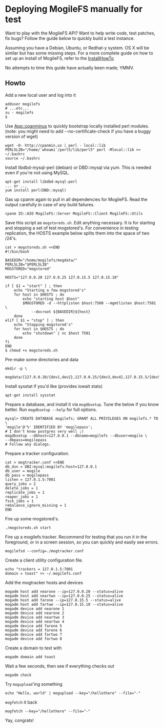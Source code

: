 # Deploying MogileFS manually for test #

Want to play with the MogileFS API? Want to help write code, test patches, fix
bugs? Follow the guide below to quickly build a test instance.

Assuming you have a Debian, Ubuntu, or Redhat-y system. OS X will be similar
but has some missing steps. For a more complete guide on how to set up an
install of MogileFS, refer to the [InstallHowTo](InstallHowTo.md)

No attempts to time this guide have actually been made; YMMV.

## Howto

Add a new local user and log into it
```
adduser mogilefs
# ...etc...
su - mogilefs
$
```

Use [App::cpanminus](http://search.cpan.org/dist/App-cpanminus/) to quickly
bootstrap locally installed perl modules.
(note: you might need to add --no-certificate-check if you have a buggy
version of wget)
```
wget -O- http://cpanmin.us | perl - local::lib
PERL5LIB="/home/`whoami`/perl5/lib/perl5" perl -Mlocal::lib >> ~/.bashrc
source ~/.bashrc
```

Install libdbd-mysql-perl (debian) or DBD::mysql via yum. This is needed even
if you're not using MySQL.
```
apt-get install libdbd-mysql-perl
... or ...
yum install perl(DBD::mysql)
```

Gas up cpanm again to pull in all dependencies for MogileFS. Read the
output carefully in case of any build failures.
```
cpanm IO::AIO MogileFS::Server MogileFS::Client MogileFS::Utils
```

Save this script as `mogstoreds.sh`. Edit anything necessary.
It is for starting and stopping a set of test mogstored's. For convenience
in testing replication, the HOSTS example below splits them into the
space of two /24's.
```
cat > mogstoreds.sh <<END
#!/bin/bash

BASEDIR="/home/mogilefs/mogdata/"
PERL5LIB="$PERL5LIB"
MOGSTORED="mogstored"

HOSTS="127.0.0.20 127.0.0.25 127.0.15.5 127.0.15.10"

if [ $1 = "start" ] ; then
    echo "Starting a few mogstored's"
    for host in $HOSTS ; do
        echo "starting host $host"
        $MOGSTORED -d --httplisten $host:7500 --mgmtlisten $host:7501 \
            --docroot ${BASEDIR}${host}
    done
elif [ $1 = "stop" ] ; then
    echo "Stopping mogstored's"
    for host in $HOSTS ; do
        echo "shutdown" | nc $host 7501
    done
fi
END
$ chmod +x mogstoreds.sh
```

Pre-make some directories and data
```
mkdir -p \
  mogdata/{127.0.0.20/{dev1,dev2},127.0.0.25/{dev3,dev4},127.0.15.5/{dev5,dev6},127.0.15.10/{dev7,dev8}}
```

Install sysstat if you'd like (provides iowait stats)
```
apt-get install sysstat
```

Prepare a database, and install it via `mogdbsetup`. Tune the below if you
know better. Run `mogdbsetup --help` for full options.
```
mysql> CREATE DATABASE mogilefs; GRANT ALL PRIVILEGES ON mogilefs.* TO \
'mogile'@'%' IDENTIFIED BY 'mogilepass';
# I don't know postgres very well ;)
mogdbsetup --dbhost=127.0.0.1 --dbname=mogilefs --dbuser=mogile \
--dbpass=mogilepass
# Follow any dialogs.
```

Prepare a tracker configuration.
```
cat > mogtracker.conf <<END
db_dsn = DBI:mysql:mogilefs:host=127.0.0.1
db_user = mogile
db_pass = mogilepass
listen = 127.0.1.5:7001
query_jobs = 2
delete_jobs = 1
replicate_jobs = 1
reaper_jobs = 1
fsck_jobs = 1
rebalance_ignore_missing = 1
END
```

Fire up some mogstored's.
```
./mogstoreds.sh start
```

Fire up a mogilefs tracker. Recommend for testing that you run it in the
foreground, or in a screen session, so you can quickly and easily see errors.
```
mogilefsd --config=./mogtracker.conf
```

Create a client utility configuration file.
```
echo "trackers = 127.0.1.5:7001
domain = toast" >> ~/.mogilefs.conf
```

Add the mogtracker hosts and devices
```
mogadm host add nearone --ip=127.0.0.20 --status=alive
mogadm host add neartwo --ip=127.0.0.25 --status=alive
mogadm host add farone --ip=127.0.15.5 --status=alive
mogadm host add fartwo --ip=127.0.15.10 --status=alive
mogadm device add nearone 1
mogadm device add nearone 2
mogadm device add neartwo 3
mogadm device add neartwo 4
mogadm device add farone 5
mogadm device add farone 6
mogadm device add fartwo 7
mogadm device add fartwo 8
```

Create a domain to test with
```
mogadm domain add toast
```

Wait a few seconds, then see if everything checks out
```
mogadm check
```

Try `mogupload`'ing something
```
echo "Hello, world" | mogupload --key="/hellothere" --file="-"
```

`mogfetch` it back
```
mogfetch --key="/hellothere" --file="-"
```

Yay, congrats!

